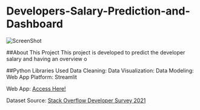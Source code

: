 # Developers-Salary-Prediction-and-Dashboard

![ScreenShot](https://raw.githubusercontent.com/i-saumitra/Voice-controlled-MP3-Player/master/screenshot.jpg)

##About This Project
This project is developed to predict the developer salary and having an overview o

##Python Libraries Used
Data Cleaning:
Data Visualization:
Data Modeling:
Web App Platform: Streamlit

Web App: [Access Here!](https://insights.stackoverflow.com/survey/2021)

Dataset Source: [Stack Overflow Developer Survey 2021](https://insights.stackoverflow.com/survey/2021)
